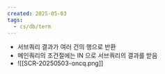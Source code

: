 ```yaml
---
created: 2025-05-03
tags:
  - cs/db/term
---
```

- 서브쿼리 결과가 여러 건의 행으로 반환
- 메인쿼리의 조건절에는 IN 으로 서브쿼리의 결과를 받음
- ![[SCR-20250503-oncq.png]]